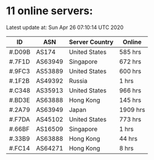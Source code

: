 # 11 online servers:

Latest update at: Sun Apr 26 07:10:14 UTC 2020

| ID | ASN | Server Country | Online |
| -- | --- | -------------- | ------ |
| #.D09B | AS174 | United States | 585 hrs |
| #.7F1D | AS63949 | Singapore | 672 hrs |
| #.9FC3 | AS53889 | United States | 600 hrs |
| #.1F2B | AS49392 | Russia | 1 hrs |
| #.C348 | AS35913 | United States | 966 hrs |
| #.BD3E | AS63888 | Hong Kong | 145 hrs |
| #.2A79 | AS63949 | Japan | 1909 hrs |
| #.F7DA | AS45102 | United States | 773 hrs |
| #.66BF | AS16509 | Singapore | 1 hrs |
| #.33B9 | AS63888 | Hong Kong | 44 hrs |
| #.FC14 | AS64271 | Hong Kong | 8 hrs |


